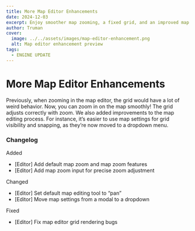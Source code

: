 ```yaml
---
title: More Map Editor Enhancements
date: 2024-12-03
excerpt: Enjoy smoother map zooming, a fixed grid, and an improved map editing user experience.
author: Truman
cover:
  image: ../../assets/images/map-editor-enhancement.png
  alt: Map editor enhancement preview
tags:
  - ENGINE UPDATE
---
```


# More Map Editor Enhancements

Previously, when zooming in the map editor, the grid would have a lot of weird behavior. Now, you can zoom in on the map smoothly! The grid adjusts correctly with zoom. We also added improvements to the map editing process. For instance, it’s easier to use map settings for grid visibility and snapping, as they’re now moved to a dropdown menu.

### Changelog

Added

- [Editor] Add default map zoom and map zoom features
- [Editor] Add map zoom input for precise zoom adjustment

Changed

- [Editor] Set default map editing tool to “pan”
- [Editor] Move map settings from a modal to a dropdown

Fixed

- [Editor] Fix map editor grid rendering bugs
